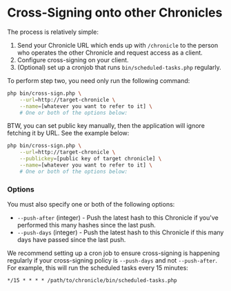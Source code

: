 # Cross-Signing onto other Chronicles

The process is relatively simple:

1. Send your Chronicle URL which ends up with `/chronicle` to the person who operates the other Chronicle and request
   access as a client.
2. Configure cross-signing on your client.
3. (Optional) set up a cronjob that runs `bin/scheduled-tasks.php` regularly.

To perform step two, you need only run the following command:

```bash
php bin/cross-sign.php \
    --url=http://target-chronicle \
    --name=[whatever you want to refer to it] \
    # One or both of the options below:
```

BTW, you can set public key manually, then the application will ignore fetching it by URL. See the example below: 

```bash
php bin/cross-sign.php \
    --url=http://target-chronicle \
    --publickey=[public key of target chronicle] \
    --name=[whatever you want to refer to it] \
    # One or both of the options below:
```

### Options

You must also specify one or both of the following options:

* `--push-after` (integer) - Push the latest hash to this Chronicle if you've
  performed this many hashes since the last push.
* `--push-days` (integer) - Push the latest hash to this Chronicle if this many
  days have passed since the last push.

We recommend setting up a cron job to ensure cross-signing is happening
regularly if your cross-signing policy is `--push-days` and not `--push-after`.
For example, this will run the scheduled tasks every 15 minutes:

```cron
*/15 * * * * /path/to/chronicle/bin/scheduled-tasks.php
```
